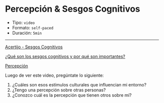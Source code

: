 # Percepción & Sesgos Cognitivos

* Tipo: `video`
* Formato: `self-paced`
* Duración: `5min`

***
[Acertijo - Sesgos Cognitivos](https://youtu.be/AYRg2DPj-FM)

[¿Qué son los sesgos cognitivos y por qué son importantes?](https://www.brainvestigations.com/neurociencia/sesgo-cognitivo-negocios/)

[Percepción](https://vimeo.com/368066649)

Luego de ver este video, pregúntate lo siguiente:

1. ¿Cuáles son esos estímulos culturales que influencian mi entorno?
2. ¿Tengo una percepción sobre otras personas?
3. ¿Conozco cuál es la percepción que tienen otros sobre mí?
